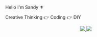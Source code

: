 Hello I'm Sandy :fleur_de_lis:

Creative Thinking :point_right: Coding :point_right: DIY

<p align="center">
  <a href="https://skillicons.dev">
    <img src="https://skillicons.dev/icons?i=html,css,php,vue,mysql,mongodb,wordpressdocker,git,bash" />
    <img src="https://skillicons.dev/icons?i=ps,ableton," />
  </a>
</p>
